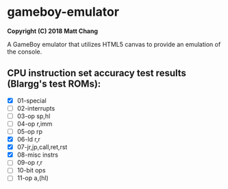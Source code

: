 # gameboy-emulator

**Copyright (C) 2018 Matt Chang**

A GameBoy emulator that utilizes HTML5 canvas to provide an emulation of the console.

CPU instruction set accuracy test results (Blargg's test ROMs):
-----------------------------------------------------

- [x] 01-special
- [ ] 02-interrupts
- [ ] 03-op sp,hl
- [ ] 04-op r,imm
- [ ] 05-op rp
- [x] 06-ld r,r
- [x] 07-jr,jp,call,ret,rst
- [x] 08-misc instrs
- [ ] 09-op r,r
- [ ] 10-bit ops
- [ ] 11-op a,(hl)